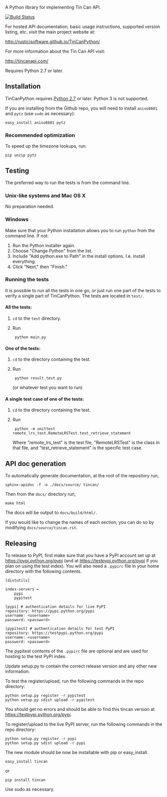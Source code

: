 A Python library for implementing Tin Can API.

[![Build Status](https://travis-ci.org/RusticiSoftware/TinCanPython.png)](https://travis-ci.org/RusticiSoftware/TinCanPython)

For hosted API documentation, basic usage instructions, supported version listing, etc. visit the main project website at:

<http://rusticisoftware.github.io/TinCanPython/>

For more information about the Tin Can API visit:

<http://tincanapi.com/>

Requires Python 2.7 or later.

## Installation
TinCanPython requires [Python 2.7](https://www.python.org/downloads/) or later. Python 3 is not supported.

If you are installing from the Github repo, you will need to install `aniso8601` and `pytz` (use `sudo` as necessary):

    easy_install aniso8601 pytz

### Recommended optimization
To speed up the timezone lookups, run:

    pip unzip pytz

## Testing
The preferred way to run the tests is from the command line.

### Unix-like systems and Mac OS X
No preparation needed.

### Windows
Make sure that your Python installation allows you to run `python` from the command line. If not:

1. Run the Python installer again.
2. Choose "Change Python" from the list.
3. Include "Add python.exe to Path" in the install options. I.e. install everything.
4. Click "Next," then "Finish."

### Running the tests
It is possible to run all the tests in one go, or just run one part of the tests to verify a single part of TinCanPython. The tests are located in `test/`.

#### All the tests:
1. `cd` to the `test` directory.
2. Run

        python main.py

#### One of the tests:
1. `cd` to the directory containing the test.
2. Run

        python result_test.py

    (or whatever test you want to run)

#### A single test case of one of the tests:
1. `cd` to the directory containing the test.
2. Run

        python -m unittest remote_lrs_test.RemoteLRSTest.test_retrieve_statement

    Where "remote_lrs_test" is the test file, "RemoteLRSTest" is the class in that file, and "test_retrieve_statement" is the specific test case.

## API doc generation
To automatically generate documentation, at the root of the repository run,

    sphinx-apidoc -f -o ./docs/source/ tincan/

Then from the `docs/` directory run,

    make html

The docs will be output to `docs/build/html/`.

If you would like to change the names of each section, you can do so by modifying `docs/source/tincan.rst`.

## Releasing
To release to PyPI, first make sure that you have a PyPI account set up at https://pypi.python.org/pypi (and at
 https://testpypi.python.org/pypi if you plan on using the test index). You will also need a `.pypirc` file in your
 home directory with the following contents.

    [distutils]

    index-servers =
        pypi
        pypitest

    [pypi] # authentication details for live PyPI
    repository: https://pypi.python.org/pypi
    username: <username>
    password: <password>

    [pypitest] # authentication details for test PyPI
    repository: https://testpypi.python.org/pypi
    username: <username>
    password: <password>

The pypitest contents of the `.pypirc` file are optional and are used for hosting to the test PyPI index.

Update setup.py to contain the correct release version and any other new information.

To test the register/upload, run the following commands in the repo directory:

    python setup.py register -r pypitest
    python setup.py sdist upload -r pypitest

You should get no errors and should be able to find this tincan version at https://testpypi.python.org/pypi.

To register/upload to the live PyPI server, run the following commands in the repo directory:

    python setup.py register -r pypi
    python setup.py sdist upload -r pypi

The new module should be now be installable with pip or easy_install.

    easy_install tincan
    
or

    pip install tincan
    
Use sudo as necessary.
